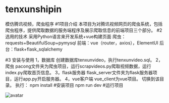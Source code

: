 # tenxunshipin
模仿腾讯视频，爬虫程序
#1项目介绍
本项目为对腾讯视频网页的爬虫系统，包括爬虫程序，提供爬取数据的服务端程序及展示爬取信息的前端项目三个部分。
#2 选用的技术
采用Python语言来开发系统+vue构建页面
爬虫：requests+BeautifulSoup+pymysql
前端：vue（router，axios），ElementUI
后台：flask+flask_sqlalchemy

#3 安装与使用
1，数据库
创建数据库tenxunvideo，执行tenxunvideo.sql。
2，爬虫
pacong文件夹为爬虫项目，运行scrapvideos.py爬取视频数据，运行index.py爬取首页信息。
3，flask服务器
flask_server文件夹为flask服务器项目，运行app.py开启服务器。
4，vue客户端
vue_client为vue项目。
切换到该目录。
执行：
npm install #安装项目
npm run dev #运行项目

![avatar](http://baidu.com/pic/doge.png)

